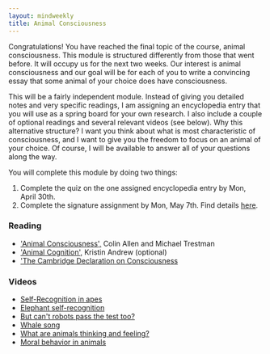 ```yaml
---
layout: mindweekly
title: Animal Consciousness
---
```


Congratulations! You have reached the final topic of the course, animal consciousness. This module is structured differently from those that went before. It will occupy us for the next two weeks. Our interest is animal consciousness and our goal will be for each of you to write a convincing essay that some animal of your choice does have consciousness. 

This will be a fairly independent module. Instead of giving you detailed notes and very specific readings, I am assigning an encyclopedia entry that you will use as a spring board for your own research. I also include a couple of optional readings and several relevant videos (see below). Why this alternative structure? I want you think about what is most characteristic of consciousness, and I want to give you the freedom to focus on an animal of your choice. Of course, I will be available to answer all of your questions along the way. 

You will complete this module by doing two things: 

1. Complete the quiz on the one assigned encyclopedia entry by Mon, April 30th. 
2. Complete the signature assignment by Mon, May 7th. Find details [here](sig).


### Reading
+ ['Animal Consciousness',](https://plato.stanford.edu/entries/consciousness-animal/) Colin Allen and Michael Trestman
+ ['Animal Cognition',](https://plato.stanford.edu/entries/cognition-animal/) Kristin Andrew (optional)
+ ['The Cambridge Declaration on Consciousness](http://fcmconference.org/img/CambridgeDeclarationOnConsciousness.pdf)

### Videos
+ [Self-Recognition in apes](https://www.youtube.com/watch?v=vJFo3trMuD8)
+ [Elephant self-recognition](https://www.youtube.com/watch?v=0_qie0HRTdQ)
+ [But can't robots pass the test too?](https://www.youtube.com/watch?v=jx6kg0ZfhAI)
+ [Whale song](https://www.youtube.com/watch?v=WabT1L-nN-E)
+ [What are animals thinking and feeling?](https://www.youtube.com/watch?v=y9KeyKVuLHU)
+ [Moral behavior in animals](https://www.youtube.com/watch?v=GcJxRqTs5nk)







